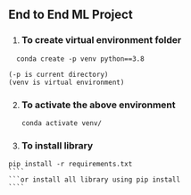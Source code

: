 ## End to End ML Project

1. ### To create virtual environment folder
 ````
   conda create -p venv python==3.8
 ````  	
    (-p is current directory)
	(venv is virtual environment)
2. ### To activate the above environment
   ````
   conda activate venv/  
   ````
3. ### To install library 
  `````
  pip install -r requirements.txt
  ````
  ```or install all library using pip install
  ````  